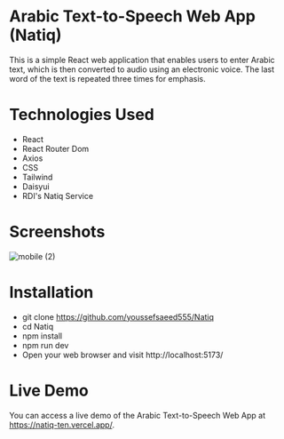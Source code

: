 # Arabic Text-to-Speech Web App (Natiq)

This is a simple React web application that enables users to enter Arabic text, which is then converted to audio using an electronic voice. The last word of the text is repeated three times for emphasis.


# Technologies Used
- React
- React Router Dom
- Axios
- CSS
- Tailwind
- Daisyui
- RDI's Natiq Service

# Screenshots
![mobile (2)](https://github.com/youssefsaeed555/Natiq/assets/81886165/93b2b410-dea7-462e-8eea-5a915747b12d)

# Installation
- git clone https://github.com/youssefsaeed555/Natiq
- cd Natiq
- npm install
- npm run dev
- Open your web browser and visit http://localhost:5173/


# Live Demo
You can access a live demo of the Arabic Text-to-Speech Web App at https://natiq-ten.vercel.app/.
